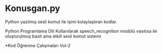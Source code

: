 # Konusgan.py
Python yazılmış sesli komut ile işimi kolaylaştıran kodlar.



Python Programlama Dili Kullanılarak 
speech_recognition modülü vasıtısa ile oluşturulmuş basit ama etkili sesli komut sistemi



*Kod Öğrenme Çalışmaları Vol-2
